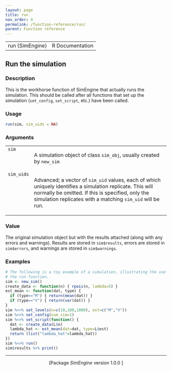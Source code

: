 ```yaml
---
layout: page
title: run 
nav_order: 4 
permalink: /function-reference/run/
parent: Function reference
---
```



<table width="100%" summary="page for run {SimEngine}"><tr><td>run {SimEngine}</td><td style="text-align: right;">R Documentation</td></tr></table>

<h2>Run the simulation</h2>

<h3>Description</h3>

<p>This is the workhorse function of <span class="pkg">SimEngine</span> that actually
runs the simulation. This should be called after all functions that set
up the simulation (<span style='font-family:&quot;SFMono-Regular&quot;,Menlo,Consolas,Monospace; font-size:0.85em'>set_config</span>, <span style='font-family:&quot;SFMono-Regular&quot;,Menlo,Consolas,Monospace; font-size:0.85em'>set_script</span>, etc.) have been
called.
</p>


<h3>Usage</h3>

```R
run(sim, sim_uids = NA)
```


<h3>Arguments</h3>

<table summary="R argblock">
<tr valign="top"><td><span style='font-family:&quot;SFMono-Regular&quot;,Menlo,Consolas,Monospace; font-size:0.85em'>sim</span></td>
<td>
<p>A simulation object of class <span style='font-family:&quot;SFMono-Regular&quot;,Menlo,Consolas,Monospace; font-size:0.85em'>sim_obj</span>, usually created by
<span style='font-family:&quot;SFMono-Regular&quot;,Menlo,Consolas,Monospace; font-size:0.85em'>new_sim</span></p>
</td></tr>
<tr valign="top"><td><span style='font-family:&quot;SFMono-Regular&quot;,Menlo,Consolas,Monospace; font-size:0.85em'>sim_uids</span></td>
<td>
<p>Advanced; a vector of <span style='font-family:&quot;SFMono-Regular&quot;,Menlo,Consolas,Monospace; font-size:0.85em'>sim_uid</span> values, each of which
uniquely identifies a simulation replicate. This will normally be
omitted. If this is specified, only the simulation replicates with a
matching <span style='font-family:&quot;SFMono-Regular&quot;,Menlo,Consolas,Monospace; font-size:0.85em'>sim_uid</span> will be run.</p>
</td></tr>
</table>


<h3>Value</h3>

<p>The original simulation object but with the results attached (along
with any errors and warnings). Results are stored in <span style='font-family:&quot;SFMono-Regular&quot;,Menlo,Consolas,Monospace; font-size:0.85em'>sim$results</span>,
errors are stored in <span style='font-family:&quot;SFMono-Regular&quot;,Menlo,Consolas,Monospace; font-size:0.85em'>sim$errors</span>, and warnings are stored in
<span style='font-family:&quot;SFMono-Regular&quot;,Menlo,Consolas,Monospace; font-size:0.85em'>sim$warnings</span>.
</p>


<h3>Examples</h3>

```R
# The following is a toy example of a simulation, illustrating the use of
# the run function.
sim <- new_sim()
create_data <- function(n) { rpois(n, lambda=5) }
est_mean <- function(dat, type) {
  if (type=="M") { return(mean(dat)) }
  if (type=="V") { return(var(dat)) }
}
sim %<>% set_levels(n=c(10,100,1000), est=c("M","V"))
sim %<>% set_config(num_sim=1)
sim %<>% set_script(function() {
  dat <- create_data(L$n)
  lambda_hat <- est_mean(dat=dat, type=L$est)
  return (list("lambda_hat"=lambda_hat))
})
sim %<>% run()
sim$results %>% print()
```

<hr /><div style="text-align: center;">[Package <em>SimEngine</em> version 1.0.0 ]</div>
